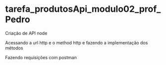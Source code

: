 # tarefa_produtosApi_modulo02_prof_Pedro

Criação de API node

Acessando a url http e o method http e fazendo a implementação dos métodos

Fazendo requisições com postman
